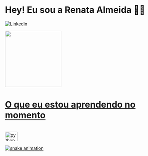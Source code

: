 # Hey! Eu sou a Renata Almeida 🙋‍♀️ 

[![Linkedin](https://img.shields.io/badge/LinkedIn-0077B5?style=for-the-badge&logo=linkedin&logoColor=white)](https://linkedin.com/in/renataalmeida4)
 
 <div>
    <a href = "https://github.com/RenataAlmeid">
      <img height= "180cm" src= "https://github-readme-stats.vercel.app/api?username=renataalmeid&show_icons=true&theme=dracula&include_all_commits=true&count_private=true"/>
 </div>
  
  # O que eu estou aprendendo no momento 
  
  <div style="display: inline_black"><br>
    <img align="center" alt = "python" height="30" width="40" src="https://cdn.jsdelivr.net/gh/devicons/devicon/icons/python/python-original.svg"> 
  </div>
      
![snake animation](renataalmeid)
